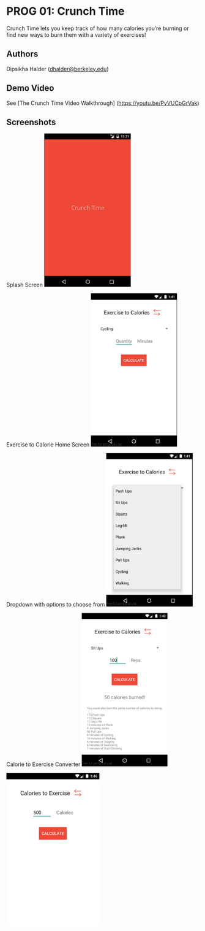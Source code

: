 # PROG 01: Crunch Time

Crunch Time lets you keep track of how many calories you’re burning or find new ways to burn them with a variety of exercises!

## Authors

Dipsikha Halder ([dhalder@berkeley.edu](mailto:dhalder@berkeley.edu))

## Demo Video

See [The Crunch Time Video Walkthrough] (https://youtu.be/PvVUCpGrVak)

## Screenshots
Splash Screen
<img src="screenshots/home0.png" height="400" alt="Screenshot"/>

Exercise to Calorie Home Screen
<img src="screenshots/home1.png" height="400" alt="Screenshot"/>

Dropdown with options to choose from
<img src="screenshots/home2.png" height="400" alt="Screenshot"/>

Calorie to Exercise Converter
<img src="screenshots/home3.png" height="400" alt="Screenshot"/>

<img src="screenshots/home4.png" height="400" alt="Screenshot"/>



